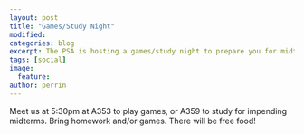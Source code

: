 ```yaml
---
layout: post
title: "Games/Study Night"
modified:
categories: blog
excerpt: The PSA is hosting a games/study night to prepare you for midterms
tags: [social]
image:
  feature: 
author: perrin
---
```


Meet us at 5:30pm at A353 to play games, or A359 to study for impending midterms. Bring homework and/or games. There will be free food!
